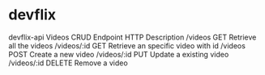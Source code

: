 # devflix

devflix-api
Videos CRUD
Endpoint	HTTP	Description
/videos	GET	Retrieve all the videos
/videos/:id	GET	Retrieve an specific video with id
/videos	POST	Create a new video
/videos/:id	PUT	Update a existing video
/videos/:id	DELETE	Remove a video
